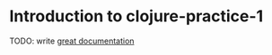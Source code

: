 # Introduction to clojure-practice-1

TODO: write [great documentation](http://jacobian.org/writing/what-to-write/)
